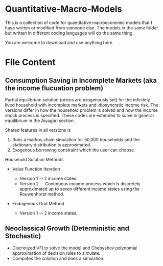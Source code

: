 # Quantitative-Macro-Models
This is a collection of code for quantitative macroeconomic models that I have written or modified from someone else. The models in the same folder but written in different coding languages will do the same thing. 

You are welcome to download and use anything here.

# File Content

## Consumption Saving in Incomplete Markets (aka the income flucuation problem)
Partial equilibrium solution (prices are exogenously set) for the infinitely lived household with incomplete markets and idiosyncratic income risk. The versions differ in how the household problem is solved and how the income shock process is specified. These codes are extended to solve in general equilibrium in the Aiyagari section. 

Shared features in all versions is 

1) Runs a markov chain simulation for 50,000 households and the stationary distribution is approximated. 
2) Exogenous borrowing constraint which the user can choose. 

Household Solution Methods

- Value Function Iteration
  * Version 1 -- 2 income states. 
  * Version 2 -- Continuous income process which is discretely approximated up to seven different income states using the Rouwenhorst method. 
  
- Endogenous Grid Method
  * Version 1 -- 2 income states. 

## Neoclassical Growth (Deterministic and Stochastic)
- Discretized VFI to solve the model and Chebyshev polynomial approximation of decision rules to simulate.
- Computes the solution and does a simulation.
